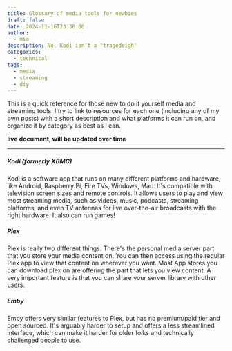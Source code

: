 ```yaml
---
title: Glossary of media tools for newbies
draft: false
date: 2024-11-16T23:30:00
author:
  - mia
description: No, Kodi isn't a 'tragedeigh'
categories:
  - technical
tags:
  - media
  - streaming
  - diy
---
```

This is a quick reference for those new to do it yourself media and streaming tools. I try to link to resources for each one (including any of my own posts) with a short description and what platforms it can run on, and organize it by category as best as I can. 

**live document, will be updated over time**

---
##### Kodi (formerly XBMC)
Kodi is a software app that runs on many different platforms and hardware, like Android, Raspberry Pi, Fire TVs, Windows, Mac. It's compatible with television screen sizes and remote controls. It allows users to play and view most streaming media, such as videos, music, podcasts, streaming platforms, and even TV antennas for live over-the-air broadcasts with the right hardware. It also can run games!
##### Plex
Plex is really two different things: There's the personal media server part that you store your media content on. You can then access using the regular Plex app to view that content on wherever you want. Most App stores you can download plex on are offering the part that lets you view content. A very important feature is that you can share your server library with other users.
##### Emby
Emby offers very similar features to Plex, but has no premium/paid tier and open sourced. It's arguably harder to setup and offers a less streamlined interface, which can make it harder for older folks and technically challenged people to use.
#####
